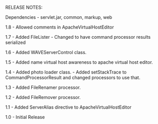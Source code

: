 RELEASE NOTES:

Dependencies - servlet.jar, common, markup, web

1.8    - Allowed comments in ApacheVirtualHostEditor

1.7    - Added FileLister
       - Changed to have command processor results serialized

1.6    - Added WAVEServerControl class.

1.5    - Added name virtual host awareness to apache virtual host editor.

1.4    - Added photo loader class.
       - Added setStackTrace to CommandProcessorResult and changed processors to use that.

1.3    - Added FileRenamer processor.

1.2    - Added FileRemover processor.

1.1    - Added ServerAlias directive to ApacheVirtualHostEditor

1.0    - Initial Release
